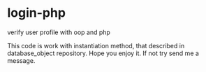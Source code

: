 # login-php
verify user profile with oop and php

This code is work with instantiation method, that described in database_object repository. Hope you enjoy it. If not try send me a message.
